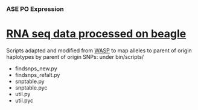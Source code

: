 
### ASE PO Expression 

# [RNA seq data processed on beagle](https://github.com/smozaffari/ASE_PO/tree/master/bin/scripts)


Scripts adapted and modified from [WASP](https://github.com/bmvdgeijn/WASP) to map alleles to parent of origin haplotypes by parent of origin SNPs: under bin/scripts/
- findsnps_new.py
- findsnps_refalt.py
- snptable.py
- snptable.pyc
- util.py
- util.pyc
